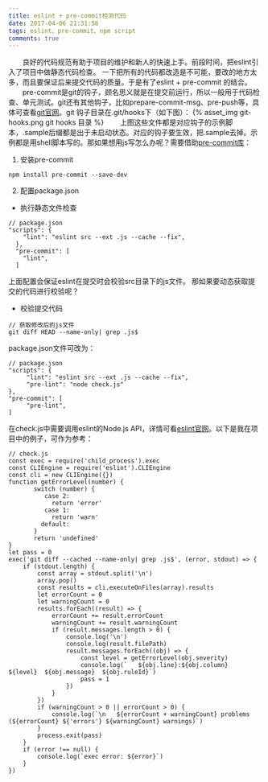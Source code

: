 ```yaml
---
title: eslint + pre-commit检测代码
date: 2017-04-06 21:31:56
tags: eslint、pre-commit、npm script
comments: true
---
```

　　良好的代码规范有助于项目的维护和新人的快速上手。前段时间，把eslint引入了项目中做静态代码检查。 一下把所有的代码都改造是不可能，要改的地方太多，而且要保证后来提交代码的质量。于是有了eslint + pre-commit 的结合。
　　pre-commit是git的钩子，顾名思义就是在提交前运行，所以一般用于代码检查、单元测试。git还有其他钩子，比如prepare-commit-msg、pre-push等，具体可查看[git官网](https://git-scm.com/book/en/v2/Customizing-Git-Git-Hooks)。git 钩子目录在.git/hooks下（如下图）：
{% asset_img git-hooks.png git hooks 目录 %}
　　上图这些文件都是对应钩子的示例脚本，.sample后缀都是出于未启动状态。对应的钩子要生效，把.sample去掉。示例都是用shell脚本写的。那如果想用js写怎么办呢？需要借助[pre-commit库](https://github.com/observing/pre-commit)：
1. 安装pre-commit
```
npm install pre-commit --save-dev
```
2. 配置package.json
 - 执行静态文件检查
  ```
  // package.json
  "scripts": {
      "lint": "eslint src --ext .js --cache --fix",
    },
    "pre-commit": [
      "lint",
    ]
  ```
上面配置会保证eslint在提交时会校验src目录下的js文件。
那如果要动态获取提交的代码进行校验呢？
 - 校验提交代码
  ```
  // 获取修改后的js文件
  git diff HEAD --name-only| grep .js$
  ```
  package.json文件可改为：
  ```
  // package.json
"scripts": {
       "lint": "eslint src --ext .js --cache --fix",
       "pre-lint": "node check.js"
  },
  "pre-commit": [
       "pre-lint",
  ]
  ```
在check.js中需要调用eslint的Node.js API，详情可看[eslint官网](http://eslint.org/docs/developer-guide/nodejs-api)。以下是我在项目中的例子，可作为参考：
```
// check.js
const exec = require('child_process').exec
const CLIEngine = require('eslint').CLIEngine
const cli = new CLIEngine({})
function getErrorLevel(number) {
       switch (number) {
          case 2:
            return 'error'
          case 1:
            return 'warn'
         default:
       }
       return 'undefined'
}
let pass = 0
exec('git diff --cached --name-only| grep .js$', (error, stdout) => {
    if (stdout.length) {
        const array = stdout.split('\n')
        array.pop()
        const results = cli.executeOnFiles(array).results
        let errorCount = 0
        let warningCount = 0
        results.forEach((result) => {
            errorCount += result.errorCount
            warningCount += result.warningCount
            if (result.messages.length > 0) {
                console.log('\n')
                console.log(result.filePath)
                result.messages.forEach((obj) => {
                    const level = getErrorLevel(obj.severity)
                    console.log(`   ${obj.line}:${obj.column}  ${level}  ${obj.message}  ${obj.ruleId}`)
                    pass = 1
                })
            }
        })
        if (warningCount > 0 || errorCount > 0) {
            console.log(`\n   ${errorCount + warningCount} problems (${errorCount} ${'errors'} ${warningCount} warnings)`)
        }
        process.exit(pass)
    }
    if (error !== null) {
        console.log(`exec error: ${error}`)
    }
})
```